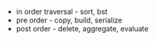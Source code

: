 - in order traversal - sort, bst
- pre order - copy, build, serialize
- post order - delete, aggregate, evaluate